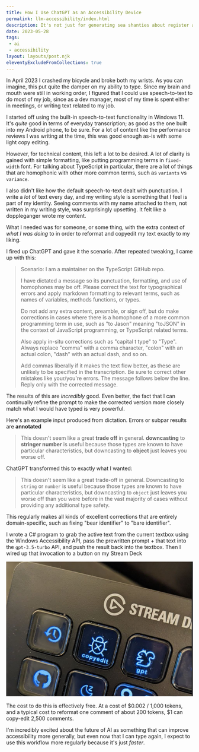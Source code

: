 ```yaml
---
title: How I Use ChatGPT as an Accessibility Device
permalink: llm-accessibility/index.html
description: It's not just for generating sea shanties about register allocation. AI has the potential to vastly improve how we interact with our computing devices.
date: 2023-05-28
tags:
 - ai
 - accessibility
layout: layouts/post.njk
eleventyExcludeFromCollections: true
---
```


In April 2023 I crashed my bicycle and broke both my wrists.
As you can imagine, this put quite the damper on my ability to type.
Since my brain and mouth were still in working order, I figured that I could use speech-to-text to do most of my job, since as a dev manager, most of my time is spent either in meetings, or writing text related to my job.

I started  off using the built-in speech-to-text functionality in Windows 11.
It's *quite* good in terms of everyday transcription; as good as the one built into my Android phone, to be sure.
For a lot of content like the performance reviews I was writing at the time, this was good enough as-is with some light copy editing.

However, for technical content, this left a lot to be desired.
A lot of clarity is gained with simple formatting, like putting programming terms in `fixed-width` font.
For talking about TypeScript in particular, there are a lot of things that are homophonic with other more common terms, such as `variants` vs `variance`.

I also didn't like how the default speech-to-text dealt with punctuation.
I write a *lot* of text every day, and my writing style is something that I feel is part of my identity.
Seeing comments with my name attached to them, not written in my writing style, was surprisingly upsetting.
It felt like a doppleganger wrote my content.

What I needed was for someone, or some thing, with the extra context of *what I was doing* to in order to reformat and copyedit my text exactly to my liking.

I fired up ChatGPT and gave it the scenario. After repeated tweaking, I came up with this:

> Scenario: I am a maintainer on the TypeScript GitHub repo.
>
> I have dictated a message so its punctuation, formatting, and use of homophones may be off. Please correct the text for typographical errors and apply markdown formatting to relevant terms, such as names of variables, methods functions, or types.
>
> Do not add any extra content, preamble, or sign off, but do make corrections in cases where there is a homophone of a more common programming term in use, such as "to Jason" meaning "toJSON" in the context of JavaScript programming, or TypeScript related terms.
>
> Also apply in-situ corrections such as "capital t type" to "Type". Always replace "comma" with a comma character, "colon" with an actual colon, "dash" with an actual dash, and so on.
>
> Add commas liberally if it makes the text flow better, as these are unlikely to be specified in the transcription. Be sure to correct other mistakes like your/you're errors. The message follows below the line. Reply only with the corrected message.

The results of this are *incredibly* good.
Even better, the fact that I can continually refine the prompt to make the corrected version more closely match what I would have typed is very powerful.

Here's an example input produced from dictation. Errors or subpar results are __annotated__

> This doesn't seem like a great __trade off__ in general. __downcasting__ to __stringer number__ is useful because those types are known to have particular characteristics, but downcasting to __object__ just leaves you worse off.

ChatGPT transformed this to exactly what I wanted:

> This doesn't seem like a great trade-off in general. Downcasting to `string` or `number` is useful because those types are known to have particular characteristics, but downcasting to `object` just leaves you worse off than you were before in the vast majority of cases without providing any additional type safety.

This regularly makes all kinds of excellent corrections that are entirely domain-specific, such as fixing "bear identifier" to "bare identifier".

I wrote a C# program to grab the active text from the current textbox using the Windows Accessibility API, pass the prewritten prompt + that text into the `gpt-3.5-turbo` API, and push the result back into the textbox.
Then I wired up that invocation to a button on my Stream Deck

!["copyedit" caption on a Stream Deck button with a debugger icon](/img/stream-deck-gpt.jpg)

The cost to do this is effectively free.
At a cost of $0.002 / 1,000 tokens, and a typical cost to reformat one comment of about 200 tokens, $1 can copy-edit 2,500 comments.

I'm incredibly excited about the future of AI as something that can improve accessibility more generally, but even now that I can type again, I expect to use this workflow more regularly because it's just *faster*.
